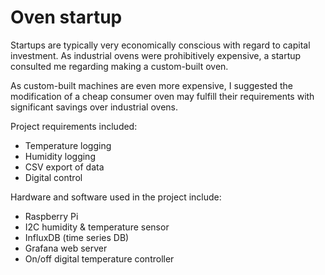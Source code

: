 # Oven startup
Startups are typically very economically conscious with regard to capital investment. As industrial ovens were prohibitively expensive, a startup consulted me regarding making a custom-built oven.

As custom-built machines are even more expensive, I suggested the modification of a cheap consumer oven may fulfill their requirements with significant savings over industrial ovens.

Project requirements included:
* Temperature logging
* Humidity logging
* CSV export of data
* Digital control

Hardware and software used in the project include:
* Raspberry Pi
* I2C humidity & temperature sensor
* InfluxDB (time series DB)
* Grafana web server
* On/off digital temperature controller